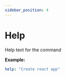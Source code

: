 ```yaml
---
sidebar_position: 4
---
```


# Help

Help text for the command

**Example:**

```yaml
help: "Create react app"
```
